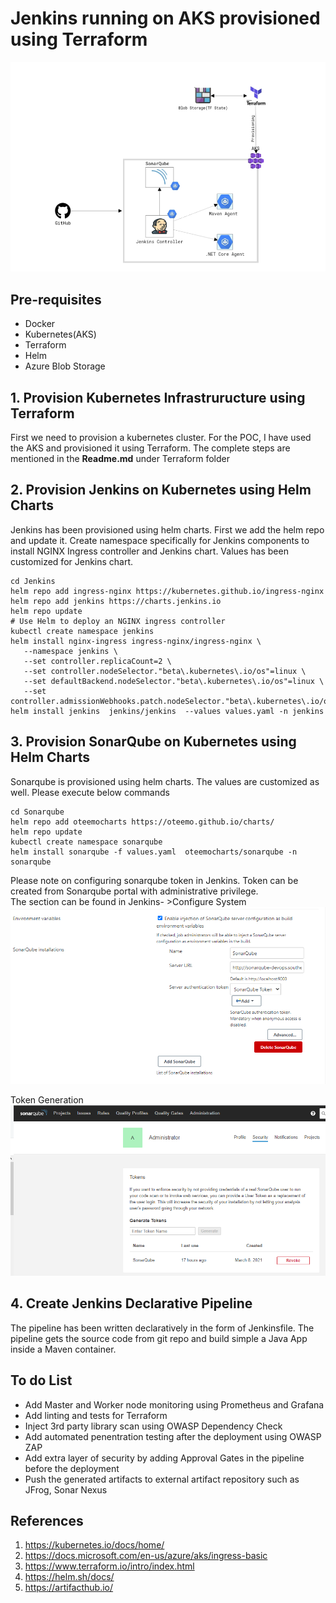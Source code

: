 # Jenkins running on AKS provisioned using Terraform

![Alt text](./Architecture.png?raw=true "Architecture")

## Pre-requisites
* Docker
* Kubernetes(AKS)
* Terraform
* Helm
* Azure Blob Storage

## 1. Provision Kubernetes Infrastruructure using Terraform
First we need to provision a kubernetes cluster. For the POC, I have used the AKS and provisioned it using Terraform. The complete steps are mentioned in the **Readme.md** under Terraform folder

## 2. Provision Jenkins on Kubernetes using Helm Charts
 Jenkins has been provisioned using helm charts. First we add the helm repo and update it. Create namespace specifically for Jenkins components to install NGINX Ingress controller and Jenkins chart. Values has been customized for Jenkins chart.
 ```
 cd Jenkins
 helm repo add ingress-nginx https://kubernetes.github.io/ingress-nginx
 helm repo add jenkins https://charts.jenkins.io
 helm repo update
 # Use Helm to deploy an NGINX ingress controller
 kubectl create namespace jenkins
 helm install nginx-ingress ingress-nginx/ingress-nginx \
    --namespace jenkins \
    --set controller.replicaCount=2 \
    --set controller.nodeSelector."beta\.kubernetes\.io/os"=linux \
    --set defaultBackend.nodeSelector."beta\.kubernetes\.io/os"=linux \
    --set controller.admissionWebhooks.patch.nodeSelector."beta\.kubernetes\.io/os"=linux
 helm install jenkins  jenkins/jenkins  --values values.yaml -n jenkins
 ```
## 3. Provision SonarQube on Kubernetes using Helm Charts
Sonarqube is provisioned using helm charts. The values are customized as well. Please execute below commands
```
cd Sonarqube
helm repo add oteemocharts https://oteemo.github.io/charts/
helm repo update
kubectl create namespace sonarqube
helm install sonarqube -f values.yaml  oteemocharts/sonarqube -n sonarqube
```
Please note on configuring sonarqube token in Jenkins. Token can be created from Sonarqube portal with administrative privilege. </br>
The section can be found in Jenkins- >Configure System
![Alt text](./Sonarqube/SonarQube.png?raw=true "SonarQube")

Token Generation
![Alt text](./Sonarqube/Admins.png?raw=true "SonarToken")

## 4. Create Jenkins Declarative Pipeline
The pipeline has been written declaratively in the form of Jenkinsfile. The pipeline gets the source code from git repo and build simple a Java App inside a Maven container.

## To do List
* Add Master and Worker node monitoring using Prometheus and Grafana
* Add linting and tests for Terraform
* Inject 3rd party library scan using OWASP Dependency Check
* Add automated penentration testing after the deployment using OWASP ZAP
* Add extra layer of security by adding Approval Gates in the pipeline before the deployment
* Push the generated artifacts to external artifact repository such as JFrog, Sonar Nexus

## References
1. https://kubernetes.io/docs/home/
2. https://docs.microsoft.com/en-us/azure/aks/ingress-basic
3. https://www.terraform.io/intro/index.html
4. https://helm.sh/docs/
5. https://artifacthub.io/
